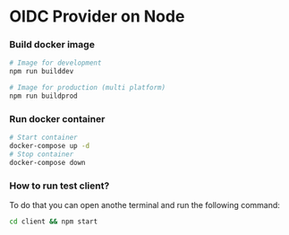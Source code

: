 # OIDC Provider on Node

### Build docker image

```bash
# Image for development
npm run builddev

# Image for production (multi platform)
npm run buildprod
```

### Run docker container

```bash
# Start container
docker-compose up -d
# Stop container
docker-compose down
```

### How to run test client?

To do that you can open anothe terminal and run the following command:

```bash
cd client && npm start
```
